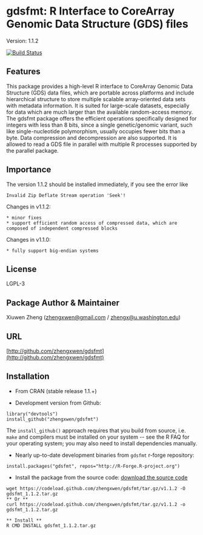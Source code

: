 gdsfmt: R Interface to CoreArray Genomic Data Structure (GDS) files
===

Version: 1.1.2

[![Build Status](https://travis-ci.org/zhengxwen/gdsfmt.png)](https://travis-ci.org/zhengxwen/gdsfmt)


## Features

This package provides a high-level R interface to CoreArray Genomic Data Structure (GDS) data files, which are portable across platforms and include hierarchical structure to store multiple scalable array-oriented data sets with metadata information. It is suited for large-scale datasets, especially for data which are much larger than the available random-access memory. The gdsfmt package offers the efficient operations specifically designed for integers with less than 8 bits, since a single genetic/genomic variant, such like single-nucleotide polymorphism, usually occupies fewer bits than a byte. Data compression and decompression are also supported. It is allowed to read a GDS file in parallel with multiple R processes supported by the parallel package.


## Importance

The version 1.1.2 should be installed immediately, if you see the error like
```
Invalid Zip Deflate Stream operation 'Seek'!
```

Changes in v1.1.2:

	* minor fixes
	* support efficient random access of compressed data, which are composed of independent compressed blocks

Changes in v1.1.0:

	* fully support big-endian systems



## License

LGPL-3


## Package Author & Maintainer

Xiuwen Zheng ([zhengxwen@gmail.com](zhengxwen@gmail.com) / [zhengx@u.washington.edu](zhengx@u.washington.edu))


## URL

[http://github.com/zhengxwen/gdsfmt](http://github.com/zhengxwen/gdsfmt)


## Installation

* From CRAN (stable release 1.1.+)

* Development version from Github:
```
library("devtools")
install_github("zhengxwen/gdsfmt")
```
The `install_github()` approach requires that you build from source, i.e. `make` and compilers must be installed on your system -- see the R FAQ for your operating system; you may also need to install dependencies manually.

* Nearly up-to-date development binaries from `gdsfmt` r-forge repository:
```
install.packages("gdsfmt", repos="http://R-Forge.R-project.org")
```

* Install the package from the source code:
[download the source code](https://codeload.github.com/zhengxwen/gdsfmt/tar.gz/v1.1.2)
```
wget https://codeload.github.com/zhengxwen/gdsfmt/tar.gz/v1.1.2 -O gdsfmt_1.1.2.tar.gz
** Or **
curl https://codeload.github.com/zhengxwen/gdsfmt/tar.gz/v1.1.2 -o gdsfmt_1.1.2.tar.gz

** Install **
R CMD INSTALL gdsfmt_1.1.2.tar.gz
```
